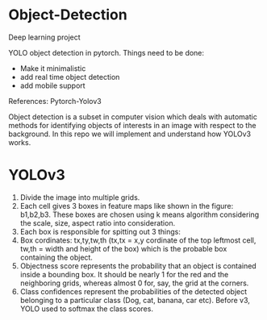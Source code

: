 # Object-Detection
Deep learning project

YOLO object detection in pytorch.
Things need to be done:
* Make it minimalistic
* add real time object detection 
* add mobile support

References: Pytorch-Yolov3

Object detection is a subset in computer vision which deals with automatic methods for identifying objects of interests in an image with respect to the background. In this repo we will implement and understand how YOLOv3 works.

# YOLOv3

1. Divide the image into multiple grids.
2. Each cell gives 3 boxes in feature maps like shown in the figure: b1,b2,b3. These boxes are chosen using k means algorithm   considering the scale, size, aspect ratio into consideration.
3. Each box is responsible for spitting out 3 things: 
  1. Box cordinates: tx,ty,tw,th (tx,tx = x,y cordinate of the top leftmost cell, tw,th = width and height of the box) which
     is the probable box containing the object.
  2. Objectness score represents the probability that an object is contained inside a bounding box. It should be nearly 1 for      the red and the neighboring grids, whereas almost 0 for, say, the grid at the corners.
  3. Class confidences represent the probabilities of the detected object belonging to a particular class (Dog, cat, banana,        car etc). Before v3, YOLO used to softmax the class scores.
